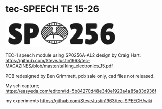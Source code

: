 # tec-SPEECH TE 15-26

![](https://github.com/SteveJustin1963/tec-SPEECH/blob/master/pics/spo256-bw.png)

TEC-1 speech module using SP0256A-AL2 design by Craig Hart. 
https://github.com/SteveJustin1963/tec-MAGAZINES/blob/master/talking_electronics_15.pdf

PCB redesigned by Ben Grimmett, pcb sale only, cad files not released. 

My sch capture; https://easyeda.com/editor#id=5b84270d48e340e1923a4a85a83d936f

my experiments https://github.com/SteveJustin1963/tec-SPEECH/wiki 
